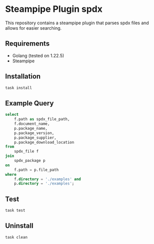 # Steampipe Plugin spdx

This repository contains a steampipe plugin that parses spdx files and allows for easier searching.

## Requirements

* Golang (tested on 1.22.5)
* Steampipe

## Installation

```bash
task install
```

## Example Query

```sql
select
    f.path as spdx_file_path,
    f.document_name,
    p.package_name,
    p.package_version,
    p.package_supplier,
    p.package_download_location
from
    spdx_file f
join
    spdx_package p
on
    f.path = p.file_path
where
    f.directory = './examples' and
    p.directory = './examples';
```

## Test

```bash
task test
```

## Uninstall

```bash
task clean
```